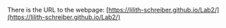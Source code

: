 There is the URL to the webpage: [https://lilith-schreiber.github.io/Lab2/](https://lilith-schreiber.github.io/Lab2/)